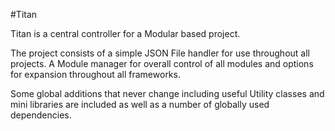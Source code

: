 #Titan

Titan is a central controller for a Modular based project.

The project consists of a simple JSON File handler for use throughout all projects. A Module manager for overall control of all modules and options for expansion throughout all frameworks. 

Some global additions that never change including useful Utility classes and mini libraries are included as well as a number of globally used dependencies.